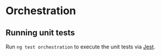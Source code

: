 # Orchestration

## Running unit tests

Run `ng test orchestration` to execute the unit tests via [Jest](https://jestjs.io).
